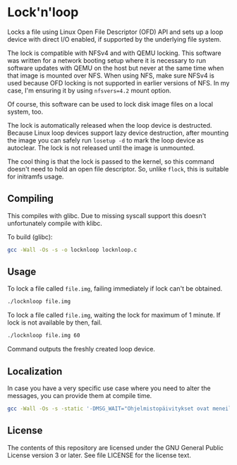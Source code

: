 # Lock'n'loop

Locks a file using Linux Open File Descriptor (OFD) API and
sets up a loop device with direct I/O enabled, if supported by the
underlying file system.

The lock is compatible with NFSv4 and with QEMU locking. This software
was written for a network booting setup where it is necessary to run
software updates with QEMU on the host but never at the same time when
that image is mounted over NFS. When using NFS, make sure NFSv4 is
used because OFD locking is not supported in earlier versions of NFS.
In my case, I'm ensuring it by using `nfsvers=4.2` mount option.

Of course, this software can be used to lock disk image files on a
local system, too.

The lock is automatically released when the loop device is
destructed. Because Linux loop devices support lazy device
destruction, after mounting the image you can safely run `losetup -d`
to mark the loop device as autoclear. The lock is not released until
the image is unmounted.

The cool thing is that the lock is passed to the kernel, so this
command doesn't need to hold an open file descriptor. So, unlike
`flock`, this is suitable for initramfs usage.

## Compiling

This compiles with glibc. Due to missing syscall support this doesn't
unfortunately compile with klibc.

To build (glibc):

```sh
gcc -Wall -Os -s -o locknloop locknloop.c
```

## Usage

To lock a file called `file.img`, failing immediately if lock can't be
obtained.

```sh
./locknloop file.img
```

To lock a file called `file.img`, waiting the lock for maximum of 1
minute. If lock is not available by then, fail.

```sh
./locknloop file.img 60
```

Command outputs the freshly created loop device.

## Localization

In case you have a very specific use case where you need to alter the
messages, you can provide them at compile time.

```sh
gcc -Wall -Os -s -static '-DMSG_WAIT="Ohjelmistopäivitykset ovat meneillään. Odotetaan %ld sekuntia."' '-DMSG_TIMEOUT="Ohjelmistopäivitykset ovat yhä kesken. Sammutetaan!"' -o locknloop locknloop.c
```

## License

The contents of this repository are licensed under the GNU General Public
License version 3 or later. See file LICENSE for the license text.
